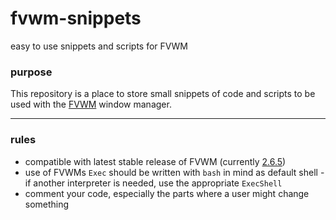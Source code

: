 # fvwm-snippets
easy to use snippets and scripts for FVWM

### purpose

This repository is a place to store small snippets of code and scripts to be
used with the [FVWM](http://fvwm.org) window manager.

___

### rules

* compatible with latest stable release of FVWM (currently
	[2.6.5](http://www.fvwm.org/download/))
* use of FVWMs `Exec` should be written with `bash` in mind as default shell -
	if another interpreter is needed, use the appropriate `ExecShell`
* comment your code, especially the parts where a user might change something

